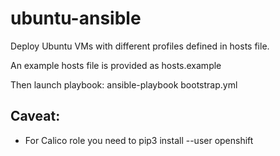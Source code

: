 # ubuntu-ansible

Deploy Ubuntu VMs with different profiles defined in hosts file.

An example hosts file is provided as hosts.example

Then launch playbook:
ansible-playbook bootstrap.yml

## Caveat:
- For Calico role you need to pip3 install --user openshift